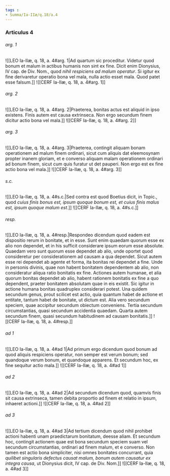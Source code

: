 ```yaml
---
tags : 
- Summa/Ia-IIæ/q.18/a.4
---
```


### Articulus 4

###### arg. 1
![[LEO Ia-IIæ, q. 18, a. 4#arg. 1|Ad quartum sic proceditur. Videtur quod bonum et malum in actibus humanis non sint ex fine. Dicit enim Dionysius, IV cap. de Div. Nom., quod *nihil respiciens ad malum operatur*. Si igitur ex fine derivaretur operatio bona vel mala, nulla actio esset mala. Quod patet esse falsum.]]
![[CERF Ia-IIæ, q. 18, a. 4#arg. 1]]

###### arg. 2
![[LEO Ia-IIæ, q. 18, a. 4#arg. 2|Praeterea, bonitas actus est aliquid in ipso existens. Finis autem est causa extrinseca. Non ergo secundum finem dicitur actio bona vel mala.]]
![[CERF Ia-IIæ, q. 18, a. 4#arg. 2]]

###### arg. 3
![[LEO Ia-IIæ, q. 18, a. 4#arg. 3|Praeterea, contingit aliquam bonam operationem ad malum finem ordinari, sicut cum aliquis dat eleemosynam propter inanem gloriam, et e converso aliquam malam operationem ordinari ad bonum finem, sicut cum quis furatur ut det pauperi. Non ergo est ex fine actio bona vel mala.]]
![[CERF Ia-IIæ, q. 18, a. 4#arg. 3]]

###### s.c.
![[LEO Ia-IIæ, q. 18, a. 4#s.c.|Sed contra est quod Boetius dicit, in Topic., quod *cuius finis bonus est, ipsum quoque bonum est, et cuius finis malus est, ipsum quoque malum est*.]]
![[CERF Ia-IIæ, q. 18, a. 4#s.c.]]

###### resp.
![[LEO Ia-IIæ, q. 18, a. 4#resp.|Respondeo dicendum quod eadem est dispositio rerum in bonitate, et in esse. Sunt enim quaedam quorum esse ex alio non dependet, et in his sufficit considerare ipsum eorum esse absolute. Quaedam vero sunt quorum esse dependet ab alio, unde oportet quod consideretur per considerationem ad causam a qua dependet. Sicut autem esse rei dependet ab agente et forma, ita bonitas rei dependet a fine. Unde in personis divinis, quae non habent bonitatem dependentem ab alio, non consideratur aliqua ratio bonitatis ex fine. Actiones autem humanae, et alia quorum bonitas dependet ab alio, habent rationem bonitatis ex fine a quo dependent, praeter bonitatem absolutam quae in eis existit. Sic igitur in actione humana bonitas quadruplex considerari potest. Una quidem secundum genus, prout scilicet est actio, quia quantum habet de actione et entitate, tantum habet de bonitate, ut dictum est. Alia vero secundum speciem, quae accipitur secundum obiectum conveniens. Tertia secundum circumstantias, quasi secundum accidentia quaedam. Quarta autem secundum finem, quasi secundum habitudinem ad causam bonitatis.]]
![[CERF Ia-IIæ, q. 18, a. 4#resp.]]

###### ad 1
![[LEO Ia-IIæ, q. 18, a. 4#ad 1|Ad primum ergo dicendum quod bonum ad quod aliquis respiciens operatur, non semper est verum bonum; sed quandoque verum bonum, et quandoque apparens. Et secundum hoc, ex fine sequitur actio mala.]]
![[CERF Ia-IIæ, q. 18, a. 4#ad 1]]

###### ad 2
![[LEO Ia-IIæ, q. 18, a. 4#ad 2|Ad secundum dicendum quod, quamvis finis sit causa extrinseca, tamen debita proportio ad finem et relatio in ipsum, inhaeret actioni.]]
![[CERF Ia-IIæ, q. 18, a. 4#ad 2]]

###### ad 3
![[LEO Ia-IIæ, q. 18, a. 4#ad 3|Ad tertium dicendum quod nihil prohibet actioni habenti unam praedictarum bonitatum, deesse aliam. Et secundum hoc, contingit actionem quae est bona secundum speciem suam vel secundum circumstantias, ordinari ad finem malum, et e converso. Non tamen est actio bona simpliciter, nisi omnes bonitates concurrant, quia *quilibet singularis defectus causat malum, bonum autem causatur ex integra causa*, ut Dionysius dicit, IV cap. de Div. Nom.]]
![[CERF Ia-IIæ, q. 18, a. 4#ad 3]]


